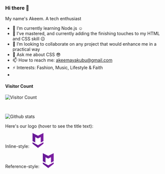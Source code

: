 ### Hi there 👋

My name's Akeem. A tech enthusiast
- 🌱 I’m currently learning Node.js :relaxed:
- 🔭 I’ve mastered, and currently adding the finishing touches to my HTML and CSS skill :wink:
- 👯 I’m looking to collaborate on any project that would enhance me in a practical way
- 💬 Ask me about CSS :sunglasses:
- 📫 How to reach me: akeemayakubu@gmail.com
- ⚡ Interests: Fashion, Music, Lifestyle & Faith
- 
#### **Visitor Count**

![Visitor Count](https://profile-counter.glitch.me/{akeemyakubu}/count.svg)

<br>

![Github stats](https://github-readme-stats.vercel.app/api?username=akeemyakubu)

Here's our logo (hover to see the title text):

Inline-style: 
![alt text](https://github.com/adam-p/markdown-here/raw/master/src/common/images/icon48.png "Logo Title Text 1")

Reference-style: 
![alt text][logo]

[logo]: https://github.com/adam-p/markdown-here/raw/master/src/common/images/icon48.png "Logo Title Text 2"
